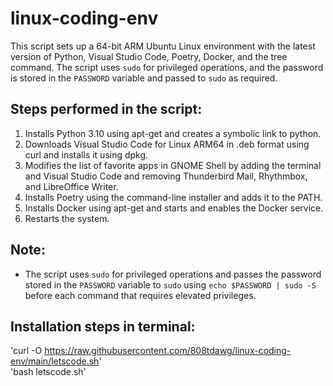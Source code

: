 # linux-coding-env
This script sets up a 64-bit ARM Ubuntu Linux environment with the latest version of Python, Visual Studio Code, Poetry, Docker, and the tree command. The script uses `sudo` for privileged operations, and the password is stored in the `PASSWORD` variable and passed to `sudo` as required. 

## Steps performed in the script:
1. Installs Python 3.10 using apt-get and creates a symbolic link to python.
2. Downloads Visual Studio Code for Linux ARM64 in .deb format using curl and installs it using dpkg.
3. Modifies the list of favorite apps in GNOME Shell by adding the terminal and Visual Studio Code and removing Thunderbird Mail, Rhythmbox, and LibreOffice Writer.
4. Installs Poetry using the command-line installer and adds it to the PATH.
5. Installs Docker using apt-get and starts and enables the Docker service.
6. Restarts the system.

## Note:
- The script uses `sudo` for privileged operations and passes the password stored in the `PASSWORD` variable to `sudo` using `echo $PASSWORD | sudo -S` before each command that requires elevated privileges.

## Installation steps in terminal:
'curl -O https://raw.githubusercontent.com/808tdawg/linux-coding-env/main/letscode.sh' 
<br>'bash letscode.sh'